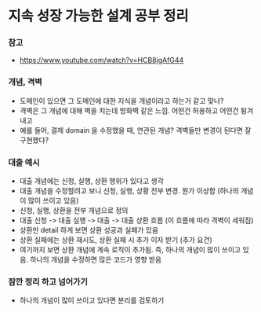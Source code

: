 # 지속 성장 가능한 설계 공부 정리



### 참고 

- https://www.youtube.com/watch?v=HCB8jgAfG44



### 개념, 격벽

- 도메인이 있으면 그 도메인에 대한 지식을 개념이라고 하는거 같고 맞나?
- 격벽은 그 개념에 대해 벽을 치는데 방화벽 같은 느낌. 어떤건 허용하고 어떤건 튕겨내고
- 예를 들어, 결제 domain 을 수정했을 때, 연관된 개념? 격벽들만 변경이 된다면 잘 구현했다? 



### 대출 예시

- 대출 개념에는 신청, 실행, 상환 행위가 있다고 생각
- 대출 개념을 수정할려고 보니 신청, 실행, 상황 전부 변경. 뭔가 이상함 (하나의 개념이 많이 쓰이고 있음)
- 신청, 실행, 상환을 전부 개념으로 정의
- 대출 신청 -> 대출 실행 -> 대출 -> 대출 상환 흐름 (이 흐름에 따라 격벽이 세워짐)
- 상환만 detail 하게 보면 상환 성공과 실패가 있음
- 상환 실패에는 상환 재시도, 상환 실패 시 추가 이자 받기 (추가 요건)
- 여기까지 보면 상환 개념에 계속 로직이 추가됨. 즉, 하나의 개념이 많이 쓰이고 있음. 하나의 개념을 수정하면 많은 코드가 영향 받음





### 잠깐 정리 하고 넘어가기

- 하나의 개념이 많이 쓰이고 있다면 분리를 검토하기